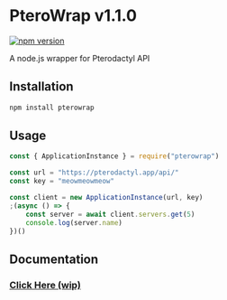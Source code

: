 # PteroWrap v1.1.0

[![npm version](https://badge.fury.io/js/pterowrap.svg)](https://badge.fury.io/js/pterowrap)

A node.js wrapper for Pterodactyl API

## Installation

```sh
npm install pterowrap
```

## Usage

```javascript
const { ApplicationInstance } = require("pterowrap")

const url = "https://pterodactyl.app/api/"
const key = "meowmeowmeow"

const client = new ApplicationInstance(url, key)
;(async () => {
    const server = await client.servers.get(5)
    console.log(server.name)
})()
```

## Documentation

### [Click Here (wip)](https://github.com/Iru21/pterowrap/wiki)
